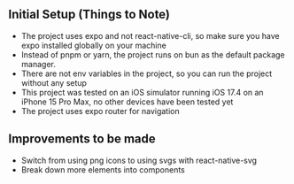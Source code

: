 ## Initial Setup (Things to Note)

- The project uses expo and not react-native-cli, so make sure you have expo installed globally on your machine
- Instead of pnpm or yarn, the project runs on bun as the default package manager. 
- There are not env variables in the project, so you can run the project without any setup
- This project was tested on an iOS simulator running iOS 17.4 on an iPhone 15 Pro Max, no other devices have been tested yet
- The project uses expo router for navigation


## Improvements to be made 

- Switch from using png icons to using svgs with react-native-svg
- Break down more elements into components
